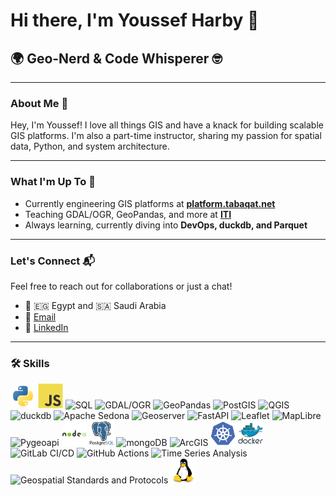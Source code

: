 # Hi there, I'm Youssef Harby 👋

## 🌍 Geo-Nerd & Code Whisperer 🤓

---

### About Me 📌

Hey, I'm Youssef! I love all things GIS and have a knack for building scalable GIS platforms. I'm also a part-time instructor, sharing my passion for spatial data, Python, and system architecture.

---

### What I'm Up To 🏢

- Currently engineering GIS platforms at [**platform.tabaqat.net**](https://platform.tabaqat.net)
- Teaching GDAL/OGR, GeoPandas, and more at [**ITI**](https://iti.gov.eg/iti/home)
- Always learning, currently diving into **DevOps, duckdb, and Parquet**

---

### Let's Connect 📬

Feel free to reach out for collaborations or just a chat!

- 📍 🇪🇬 Egypt and 🇸🇦 Saudi Arabia
- 📧 [Email](mailto:me@youssefharby.com)
- 🔗 [LinkedIn](https://linkedin.com/in/youssef-harby)

---

### 🛠 Skills

<img src="https://raw.githubusercontent.com/devicons/devicon/master/icons/python/python-original.svg" alt="Python" width="40" height="40"/> 
<img src="https://raw.githubusercontent.com/devicons/devicon/master/icons/javascript/javascript-original.svg" alt="JavaScript" width="40" height="40"/> 
<img src="https://i0.wp.com/cloudoasis.com.au/wp-content/uploads/2021/10/sqlazure.png?ssl=1" alt="SQL" width="40" height="40"/> 
<img src="https://gdal.org/_static/gdalicon.png" alt="GDAL/OGR" width="40" height="40"/> 
<img src="https://geopandas.org/en/stable/_images/geopandas_icon.png" alt="GeoPandas" width="40" height="40"/> 
<img src="https://upload.wikimedia.org/wikipedia/en/6/60/PostGIS_logo.png" alt="PostGIS" width="40" height="40"/> 
<img src="https://upload.wikimedia.org/wikipedia/commons/9/91/QGIS_logo_new.svg" alt="QGIS" width="40" height="40"/> 
<img src="https://evidence.gallerycdn.vsassets.io/extensions/evidence/sqltools-duckdb-driver/0.0.4/1693390839333/Microsoft.VisualStudio.Services.Icons.Default" alt="duckdb" width="40" height="40"/> 
<img src="https://pbs.twimg.com/profile_images/1675575728811950082/ENmsOyd4_400x400.jpg" alt="Apache Sedona" width="40" height="40"/> 
<img src="https://avatars.githubusercontent.com/u/186522?s=280&v=4" alt="Geoserver" width="40" height="40"/> 
<img src="https://fastapi.tiangolo.com/img/logo-margin/logo-teal.png" alt="FastAPI" width="100" height="40"/> 
<img src="https://leafletjs.com/docs/images/logo.png" alt="Leaflet" width="100" height="40"/> 
<img src="https://maplibre.org/img/share-image.png" alt="MapLibre" width="80" height="40"/> 
<img src="https://pygeoapi.io/img/pygeoapi-logo.png" alt="Pygeoapi" width="140" height="40"/> 
<img src="https://raw.githubusercontent.com/devicons/devicon/master/icons/nodejs/nodejs-original-wordmark.svg" alt="NodeJS Forward Auth" width="40" height="40"/> 
<img src="https://raw.githubusercontent.com/devicons/devicon/master/icons/postgresql/postgresql-original-wordmark.svg" alt="PostgreSQL" width="40" height="40"/> 
<img src="https://w7.pngwing.com/pngs/956/695/png-transparent-mongodb-original-wordmark-logo-icon-thumbnail.png" alt="mongoDB" width="40" height="40"/> 
<img src="https://upload.wikimedia.org/wikipedia/commons/thumb/d/df/ArcGIS_logo.png/800px-ArcGIS_logo.png" alt="ArcGIS" width="40" height="40"/> 
<img src="https://raw.githubusercontent.com/devicons/devicon/master/icons/kubernetes/kubernetes-plain.svg" alt="Kubernetes" width="40" height="40"/> 
<img src="https://raw.githubusercontent.com/devicons/devicon/master/icons/docker/docker-original-wordmark.svg" alt="Docker" width="40" height="40"/> 
<img src="https://www.vectorlogo.zone/logos/gitlab/gitlab-icon.svg" alt="GitLab CI/CD" width="40" height="40"/> 
<img src="https://avatars.githubusercontent.com/u/44036562?s=280&v=4" alt="GitHub Actions" width="40" height="40"/> 
<img src="https://www.niagaramarketplace.com/media/catalog/product/cache/8272e5d606ba848a87db29108f4efa34/m/a/marketplace_icons_13_.png" alt="Time Series Analysis" width="40" height="40"/> 
<img src="https://www.ogc.org/pub/www/files/OGC_Logo_2D_Blue_x_0_0.png" alt="Geospatial Standards and Protocols" width="80" height="40"/> 
<img src="https://raw.githubusercontent.com/devicons/devicon/master/icons/linux/linux-original.svg" alt="Linux CLI" width="40" height="40"/>
